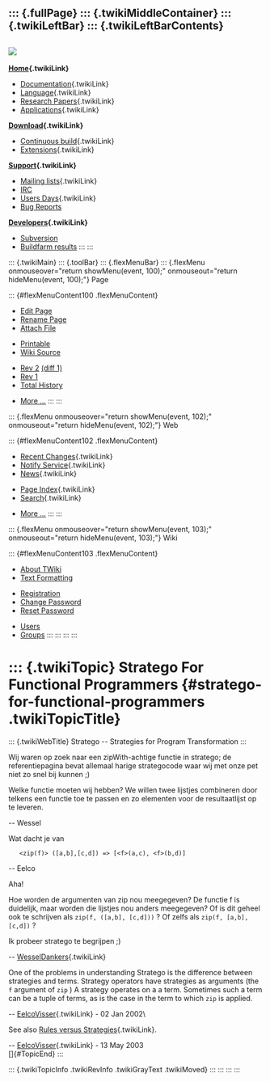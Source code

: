 ::: {.fullPage}
::: {.twikiMiddleContainer}
::: {.twikiLeftBar}
::: {.twikiLeftBarContents}
  ----------------------------------------------------------------------------------
  [![](../pub/Stratego/StrategoLogo/StrategoLogoTextlessWhite-100px.png)](WebHome)
  ----------------------------------------------------------------------------------

**[Home](WebHome){.twikiLink}**

-   [Documentation](StrategoDocumentation){.twikiLink}
-   [Language](StrategoLanguage){.twikiLink}
-   [Research Papers](StrategoPublications){.twikiLink}
-   [Applications](StrategoApplication){.twikiLink}

**[Download](StrategoDownload){.twikiLink}**

-   [Continuous build](ContinuousBuild){.twikiLink}
-   [Extensions](AdditionalPackageDownload){.twikiLink}

**[Support](StrategoSupport){.twikiLink}**

-   [Mailing lists](MailingList){.twikiLink}
-   [IRC](irc://irc.freenode.net/#stratego)
-   [Users Days](StrategoUsersDay){.twikiLink}
-   [Bug Reports](http://yellowgrass.org/project/StrategoXT)

**[Developers](StrategoDev){.twikiLink}**

-   [Subversion](https://svn.strategoxt.org/repos/StrategoXT/strategoxt/trunk)
-   [Buildfarm
    results](http://hydra.nixos.org/jobset/strategoxt/strategoxt-release/all)
:::
:::

::: {.twikiMain}
::: {.toolBar}
::: {.flexMenuBar}
::: {.flexMenu onmouseover="return showMenu(event, 100);" onmouseout="return hideMenu(event, 100);"}
Page

::: {#flexMenuContent100 .flexMenuContent}
-   [Edit
    Page](http://www.program-transformation.org/edit/Stratego/StrategoForFunctionalProgrammers?t=1536825675)
-   [Rename
    Page](http://www.program-transformation.org/rename/Stratego/StrategoForFunctionalProgrammers)
-   [Attach
    File](http://www.program-transformation.org/attach/Stratego/StrategoForFunctionalProgrammers)

<!-- -->

-   [Printable](http://www.program-transformation.org/view/Stratego/StrategoForFunctionalProgrammers?skin=print.pattern)
-   [Wiki
    Source](http://www.program-transformation.org/view/Stratego/StrategoForFunctionalProgrammers?skin=text&raw=on&contenttype=text/plain)

<!-- -->

-   [Rev
    2](http://www.program-transformation.org/view/Stratego/StrategoForFunctionalProgrammers?rev=1.2)
    [(diff 1)](http://www.program-transformation.org/rdiff/Stratego/StrategoForFunctionalProgrammers?rev1=1.2&rev2=1.1)
-   [Rev
    1](http://www.program-transformation.org/view/Stratego/StrategoForFunctionalProgrammers?rev=1.1)
-   [Total
    History](http://www.program-transformation.org/rdiff/Stratego/StrategoForFunctionalProgrammers)

<!-- -->

-   [More
    \...](http://www.program-transformation.org/oops/Stratego/StrategoForFunctionalProgrammers?template=oopsmore&param1=1.2&param2=1.2)
:::
:::

::: {.flexMenu onmouseover="return showMenu(event, 102);" onmouseout="return hideMenu(event, 102);"}
Web

::: {#flexMenuContent102 .flexMenuContent}
-   [Recent Changes](WebChanges){.twikiLink}
-   [Notify Service](WebNotify){.twikiLink}
-   [News](WebNews){.twikiLink}

<!-- -->

-   [Page Index](WebIndex){.twikiLink}
-   [Search](WebSearch){.twikiLink}

<!-- -->

-   [More
    \...](http://www.program-transformation.org/oops/Stratego/StrategoForFunctionalProgrammers?template=oopsmore&param1=1.2&param2=1.2)
:::
:::

::: {.flexMenu onmouseover="return showMenu(event, 103);" onmouseout="return hideMenu(event, 103);"}
Wiki

::: {#flexMenuContent103 .flexMenuContent}
-   [About
    TWiki](http://www.program-transformation.org/view/TWiki/WebHome)
-   [Text
    Formatting](http://www.program-transformation.org/view/TWiki/TextFormattingRules)

<!-- -->

-   [Registration](http://www.program-transformation.org/view/TWiki/TWikiRegistration)
-   [Change
    Password](http://www.program-transformation.org/view/TWiki/ChangePassword)
-   [Reset
    Password](http://www.program-transformation.org/view/TWiki/ResetPassword)

<!-- -->

-   [Users](http://www.program-transformation.org/view/Main/TWikiUsers)
-   [Groups](http://www.program-transformation.org/view/Main/TWikiGroups)
:::
:::
:::
:::

::: {.twikiTopic}
Stratego For Functional Programmers {#stratego-for-functional-programmers .twikiTopicTitle}
===================================

::: {.twikiWebTitle}
Stratego \-- Strategies for Program Transformation
:::

Wij waren op zoek naar een zipWith-achtige functie in stratego; de
referentiepagina bevat allemaal harige strategocode waar wij met onze
pet niet zo snel bij kunnen ;)

Welke functie moeten wij hebben? We willen twee lijstjes combineren door
telkens een functie toe te passen en zo elementen voor de resultaatlijst
op te leveren.

\-- Wessel

Wat dacht je van

       <zip(f)> ([a,b],[c,d]) => [<f>(a,c), <f>(b,d)]

\-- Eelco

Aha!

Hoe worden de argumenten van zip nou meegegeven? De functie f is
duidelijk, maar worden die lijstjes nou anders meegegeven? Of is dit
geheel ook te schrijven als `zip(f, ([a,b], [c,d]))` ? Of zelfs als
`zip(f, [a,b], [c,d])` ?

Ik probeer stratego te begrijpen ;)

\-- [WesselDankers](../Main/WesselDankers){.twikiLink}

One of the problems in understanding Stratego is the difference between
strategies and terms. Strategy operators have strategies as arguments
(the `f` argument of `zip` ) A strategy operates on a a term. Sometimes
such a term can be a tuple of terms, as is the case in the term to which
`zip` is applied.

\-- [EelcoVisser](../Main/EelcoVisser){.twikiLink} - 02 Jan 2002\

See also [Rules versus Strategies](RulesVersusStrategies){.twikiLink}.

\-- [EelcoVisser](../Main/EelcoVisser){.twikiLink} - 13 May 2003\
[]{#TopicEnd}
:::

::: {.twikiTopicInfo .twikiRevInfo .twikiGrayText .twikiMoved}
:::
:::
:::
:::
